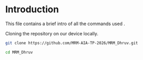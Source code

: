 # Introduction

This file contains a brief intro of all the commands used .

Cloning the repository on our device locally.

```bash
git clone https://github.com/MRM-AIA-TP-2026/MRM_Dhruv.git

cd MRM_Dhruv

```